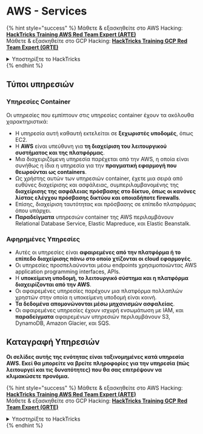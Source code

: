 # AWS - Services

{% hint style="success" %}
Μάθετε & εξασκηθείτε στο AWS Hacking:<img src="/.gitbook/assets/image.png" alt="" data-size="line">[**HackTricks Training AWS Red Team Expert (ARTE)**](https://training.hacktricks.xyz/courses/arte)<img src="/.gitbook/assets/image.png" alt="" data-size="line">\
Μάθετε & εξασκηθείτε στο GCP Hacking: <img src="/.gitbook/assets/image (2).png" alt="" data-size="line">[**HackTricks Training GCP Red Team Expert (GRTE)**<img src="/.gitbook/assets/image (2).png" alt="" data-size="line">](https://training.hacktricks.xyz/courses/grte)

<details>

<summary>Υποστηρίξτε το HackTricks</summary>

* Ελέγξτε τα [**σχέδια συνδρομής**](https://github.com/sponsors/carlospolop)!
* **Εγγραφείτε στην** 💬 [**ομάδα Discord**](https://discord.gg/hRep4RUj7f) ή στην [**ομάδα telegram**](https://t.me/peass) ή **ακολουθήστε** μας στο **Twitter** 🐦 [**@hacktricks\_live**](https://twitter.com/hacktricks\_live)**.**
* **Μοιραστείτε hacking tricks υποβάλλοντας PRs στα** [**HackTricks**](https://github.com/carlospolop/hacktricks) και [**HackTricks Cloud**](https://github.com/carlospolop/hacktricks-cloud) αποθετήρια στο github.

</details>
{% endhint %}

## Τύποι υπηρεσιών

### Υπηρεσίες Container

Οι υπηρεσίες που εμπίπτουν στις υπηρεσίες container έχουν τα ακόλουθα χαρακτηριστικά:

* Η υπηρεσία αυτή καθαυτή εκτελείται σε **ξεχωριστές υποδομές**, όπως EC2.
* Η **AWS** είναι υπεύθυνη για **τη διαχείριση του λειτουργικού συστήματος και της πλατφόρμας**.
* Μια διαχειριζόμενη υπηρεσία παρέχεται από την AWS, η οποία είναι συνήθως η ίδια η υπηρεσία για την **πραγματική εφαρμογή που θεωρούνται ως containers**.
* Ως χρήστης αυτών των υπηρεσιών container, έχετε μια σειρά από ευθύνες διαχείρισης και ασφάλειας, συμπεριλαμβανομένης της **διαχείρισης της ασφάλειας πρόσβασης στο δίκτυο, όπως οι κανόνες λίστας ελέγχου πρόσβασης δικτύου και οποιαδήποτε firewalls**.
* Επίσης, διαχείριση ταυτότητας και πρόσβασης σε επίπεδο πλατφόρμας όπου υπάρχει.
* **Παραδείγματα** υπηρεσιών container της AWS περιλαμβάνουν Relational Database Service, Elastic Mapreduce, και Elastic Beanstalk.

### Αφηρημένες Υπηρεσίες

* Αυτές οι υπηρεσίες είναι **αφαιρεμένες από την πλατφόρμα ή το επίπεδο διαχείρισης πάνω στο οποίο χτίζονται οι cloud εφαρμογές**.
* Οι υπηρεσίες προσπελαύνονται μέσω endpoints χρησιμοποιώντας AWS application programming interfaces, APIs.
* Η **υποκείμενη υποδομή, το λειτουργικό σύστημα και η πλατφόρμα διαχειρίζονται από την AWS**.
* Οι αφαιρεμένες υπηρεσίες παρέχουν μια πλατφόρμα πολλαπλών χρηστών στην οποία η υποκείμενη υποδομή είναι κοινή.
* **Τα δεδομένα απομονώνονται μέσω μηχανισμών ασφαλείας**.
* Οι αφαιρεμένες υπηρεσίες έχουν ισχυρή ενσωμάτωση με IAM, και **παραδείγματα** αφαιρεμένων υπηρεσιών περιλαμβάνουν S3, DynamoDB, Amazon Glacier, και SQS.

## Καταγραφή Υπηρεσιών

**Οι σελίδες αυτής της ενότητας είναι ταξινομημένες κατά υπηρεσία AWS. Εκεί θα μπορείτε να βρείτε πληροφορίες για την υπηρεσία (πώς λειτουργεί και τις δυνατότητες) που θα σας επιτρέψουν να κλιμακώσετε προνόμια.**

{% hint style="success" %}
Μάθετε & εξασκηθείτε στο AWS Hacking:<img src="/.gitbook/assets/image.png" alt="" data-size="line">[**HackTricks Training AWS Red Team Expert (ARTE)**](https://training.hacktricks.xyz/courses/arte)<img src="/.gitbook/assets/image.png" alt="" data-size="line">\
Μάθετε & εξασκηθείτε στο GCP Hacking: <img src="/.gitbook/assets/image (2).png" alt="" data-size="line">[**HackTricks Training GCP Red Team Expert (GRTE)**<img src="/.gitbook/assets/image (2).png" alt="" data-size="line">](https://training.hacktricks.xyz/courses/grte)

<details>

<summary>Υποστηρίξτε το HackTricks</summary>

* Ελέγξτε τα [**σχέδια συνδρομής**](https://github.com/sponsors/carlospolop)!
* **Εγγραφείτε στην** 💬 [**ομάδα Discord**](https://discord.gg/hRep4RUj7f) ή στην [**ομάδα telegram**](https://t.me/peass) ή **ακολουθήστε** μας στο **Twitter** 🐦 [**@hacktricks\_live**](https://twitter.com/hacktricks\_live)**.**
* **Μοιραστείτε hacking tricks υποβάλλοντας PRs στα** [**HackTricks**](https://github.com/carlospolop/hacktricks) και [**HackTricks Cloud**](https://github.com/carlospolop/hacktricks-cloud) αποθετήρια στο github.

</details>
{% endhint %}
